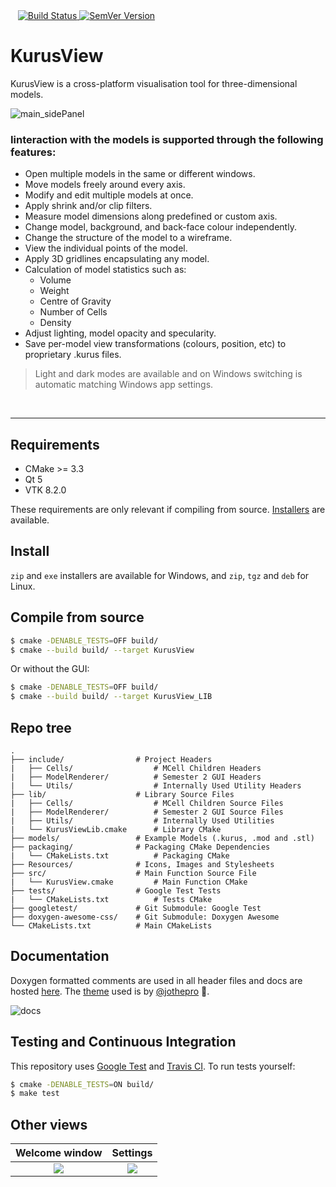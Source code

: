 <!--
[![Build Status](https://travis-ci.com/KurusView/2020_GROUP_21.svg?branch=master)](https://travis-ci.com/KurusView/2020_GROUP_21)
-->

<div align="left">
&nbsp;&nbsp;

  <!-- Build Status -->
  <a href="https://travis-ci.com/KurusView/2020_GROUP_21">
    <img src="https://travis-ci.com/KurusView/2020_GROUP_21.svg?branch=master"
      alt="Build Status" />
  </a>
  <!-- SemVer Version -->
  <a href="https://github.com/KurusView/2020_GROUP_21">
    <img src="https://img.shields.io/badge/Version-0.1.0-blue.svg"
      alt="SemVer Version" />
  </a>

</div>

# KurusView

KurusView is a cross-platform visualisation tool for three-dimensional models. 

![main_sidePanel](https://user-images.githubusercontent.com/38017709/118720858-6e15ed00-b82a-11eb-801c-28a2963f58e3.png)


### Iinteraction with the models is supported through the following features:

* Open multiple models in the same or different windows.
* Move models freely around every axis.
* Modify and edit multiple models at once.
* Apply shrink and/or clip filters.
* Measure model dimensions along predefined or custom axis.
* Change model, background, and back-face colour independently.
* Change the structure of the model to a wireframe.
* View the individual points of the model.
* Apply 3D gridlines encapsulating any model.
* Calculation of model statistics such as:
    -	Volume
    -	Weight
    -	Centre of Gravity
    -	Number of Cells
    -	Density
* Adjust lighting, model opacity and specularity.
* Save per-model view transformations (colours, position, etc) to proprietary .kurus files.

> Light and dark modes are available and on Windows switching is automatic matching Windows app settings.


&nbsp;

---

## Requirements
- CMake >= 3.3
- Qt 5
- VTK 8.2.0

These requirements are only relevant if compiling from source. [Installers](#Install) are available.

## Install
`zip` and `exe` installers are available for Windows, and `zip`, `tgz` and `deb` for Linux. 


## Compile from source
``` bash
$ cmake -DENABLE_TESTS=OFF build/
$ cmake --build build/ --target KurusView
```

Or without the GUI:
``` bash
$ cmake -DENABLE_TESTS=OFF build/
$ cmake --build build/ --target KurusView_LIB
```

## Repo tree
```
.
├── include/                # Project Headers
|   ├── Cells/                  # MCell Children Headers
|   ├── ModelRenderer/	        # Semester 2 GUI Headers
|   └── Utils/                  # Internally Used Utility Headers
├── lib/                    # Library Source Files
|   ├── Cells/                  # MCell Children Source Files
|   ├── ModelRenderer/	        # Semester 2 GUI Source Files
|   ├── Utils/                  # Internally Used Utilities
|   └── KurusViewLib.cmake      # Library CMake
├── models/                 # Example Models (.kurus, .mod and .stl)
├── packaging/              # Packaging CMake Dependencies
|   └── CMakeLists.txt          # Packaging CMake
├── Resources/              # Icons, Images and Stylesheets
├── src/                    # Main Function Source File
|   └── KurusView.cmake         # Main Function CMake
├── tests/                  # Google Test Tests
|   └── CMakeLists.txt          # Tests CMake
├── googletest/             # Git Submodule: Google Test
├── doxygen-awesome-css/    # Git Submodule: Doxygen Awesome
└── CMakeLists.txt          # Main CMakeLists
```

## Documentation
Doxygen formatted comments are used in all header files and docs are hosted [here](https://kurusview.github.io/2020_GROUP_21/). The [theme](https://github.com/jothepro/doxygen-awesome-css) used is by [@jothepro](https://github.com/jothepro) :rocket:.

![docs](https://user-images.githubusercontent.com/38017709/118726672-ef24b280-b831-11eb-957b-c3ce2fc8e03e.png)


## Testing and Continuous Integration
This repository uses [Google Test](https://github.com/google/googletest) and [Travis CI](https://travis-ci.org/). To run tests yourself:
``` bash
$ cmake -DENABLE_TESTS=ON build/
$ make test
```


## Other views

Welcome window             |  Settings
:-------------------------:|:-------------------------:
![](https://user-images.githubusercontent.com/38017709/118721895-b71a7100-b82b-11eb-84a5-9ae32dd6eb9e.png)  |  ![](https://user-images.githubusercontent.com/38017709/118722592-9bfc3100-b82c-11eb-9960-e9ea6c7f897d.png)

<!--
<p float="left">
  <img src="https://user-images.githubusercontent.com/38017709/118721895-b71a7100-b82b-11eb-84a5-9ae32dd6eb9e.png" width="500"/>
  <img src="https://user-images.githubusercontent.com/38017709/118722592-9bfc3100-b82c-11eb-9960-e9ea6c7f897d.png" width="500"/> 
</p>
-->




<!--
![main_sidePanel](https://user-images.githubusercontent.com/38017709/118720858-6e15ed00-b82a-11eb-801c-28a2963f58e3.png)
![main](https://user-images.githubusercontent.com/38017709/118718910-18404580-b828-11eb-9b42-9970cd08682a.png)
![menu](https://user-images.githubusercontent.com/38017709/118718917-1aa29f80-b828-11eb-9e6e-6eb4df1fabf7.png)
![welcome_2](https://user-images.githubusercontent.com/38017709/118721895-b71a7100-b82b-11eb-84a5-9ae32dd6eb9e.png)
![settings_2](https://user-images.githubusercontent.com/38017709/118722592-9bfc3100-b82c-11eb-9960-e9ea6c7f897d.png)
-->
